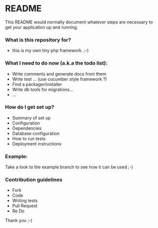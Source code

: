 # README #

This README would normally document whatever steps are necessary to get your application up and running.

### What is this repository for? ###

* this is my own tiny php framework. ;-)

### What I need to do now (a.k.a the todo list):

* Write comments and generate docs from them
* Write test ... (use cucumber style framework ?)
* Find a packager/installer
* Write db tools for migrations...
* ...

### How do I get set up? ###

* Summary of set up
* Configuration
* Dependencies
* Database configuration
* How to run tests
* Deployment instructions

### Example:
Take a look to the example branch to see how it can be used ;-)

### Contribution guidelines ###

* Fork
* Code
* Writing tests
* Pull Request
* Re Do

Thank you ;-)
